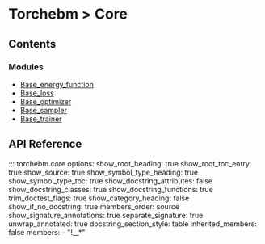 # Torchebm > Core

## Contents

### Modules

- [Base_energy_function](base_energy_function.md)
- [Base_loss](base_loss.md)
- [Base_optimizer](base_optimizer.md)
- [Base_sampler](base_sampler.md)
- [Base_trainer](base_trainer.md)

## API Reference

::: torchebm.core
    options:
      show_root_heading: true
      show_root_toc_entry: true
      show_source: true
      show_symbol_type_heading: true
      show_symbol_type_toc: true
      show_docstring_attributes: false
      show_docstring_classes: true
      show_docstring_functions: true
      trim_doctest_flags: true
      show_category_heading: false
      show_if_no_docstring: true
      members_order: source
      show_signature_annotations: true
      separate_signature: true
      unwrap_annotated: true
      docstring_section_style: table
      inherited_members: false
      members:
        - "!__*"
